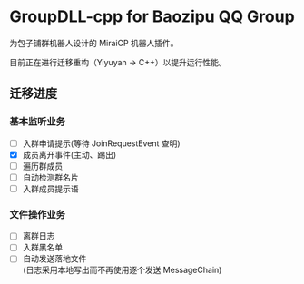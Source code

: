 # GroupDLL-cpp for Baozipu QQ Group
为包子铺群机器人设计的 MiraiCP 机器人插件。

目前正在进行迁移重构（Yiyuyan -> C++）以提升运行性能。

## 迁移进度
### 基本监听业务
- [ ] 入群申请提示(等待 JoinRequestEvent 查明)
- [x] 成员离开事件(主动、踢出)
- [ ] 遍历群成员
- [ ] 自动检测群名片
- [ ] 入群成员提示语
### 文件操作业务
- [ ] 离群日志
- [ ] 入群黑名单
- [ ] 自动发送落地文件<br>(日志采用本地写出而不再使用逐个发送 MessageChain)
